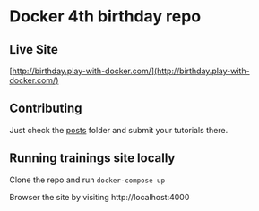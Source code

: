 # Docker 4th birthday repo 


## Live Site

[http://birthday.play-with-docker.com/](http://birthday.play-with-docker.com/)

## Contributing

Just check the [posts](https://github.com/franela/franela.github.io/tree/master/_posts) folder and submit your tutorials there.


## Running trainings site locally

Clone the repo and run `docker-compose up`

Browser the site by visiting http://localhost:4000
